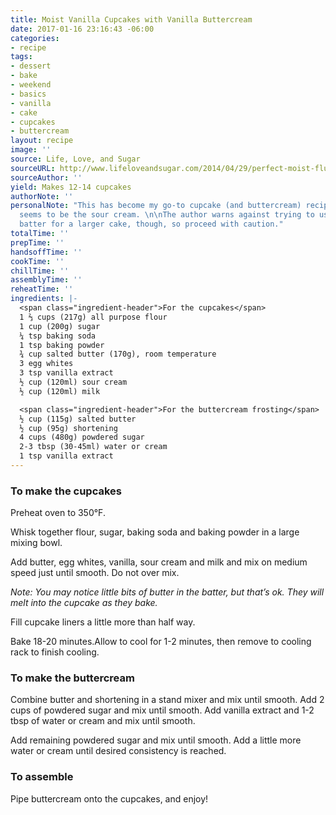 ```yaml
---
title: Moist Vanilla Cupcakes with Vanilla Buttercream
date: 2017-01-16 23:16:43 -06:00
categories:
- recipe
tags:
- dessert
- bake
- weekend
- basics
- vanilla
- cake
- cupcakes
- buttercream
layout: recipe
image: ''
source: Life, Love, and Sugar
sourceURL: http://www.lifeloveandsugar.com/2014/04/29/perfect-moist-fluffy-vanilla-cupcakes/)
sourceAuthor: ''
yield: Makes 12-14 cupcakes
authorNote: ''
personalNote: "This has become my go-to cupcake (and buttercream) recipe. The secret
  seems to be the sour cream. \n\nThe author warns against trying to use the same
  batter for a larger cake, though, so proceed with caution."
totalTime: ''
prepTime: ''
handsoffTime: ''
cookTime: ''
chillTime: ''
assemblyTime: ''
reheatTime: ''
ingredients: |-
  <span class="ingredient-header">For the cupcakes</span>
  1 ⅔ cups (217g) all purpose flour
  1 cup (200g) sugar
  ¼ tsp baking soda
  1 tsp baking powder
  ¾ cup salted butter (170g), room temperature
  3 egg whites
  3 tsp vanilla extract
  ½ cup (120ml) sour cream
  ½ cup (120ml) milk

  <span class="ingredient-header">For the buttercream frosting</span>
  ½ cup (115g) salted butter
  ½ cup (95g) shortening
  4 cups (480g) powdered sugar
  2-3 tbsp (30-45ml) water or cream
  1 tsp vanilla extract
---
```


### To make the cupcakes

Preheat oven to 350°F.

Whisk together flour, sugar, baking soda and baking powder in a large mixing bowl.

Add butter, egg whites, vanilla, sour cream and milk and mix on medium speed just until smooth. Do not over mix.

*Note: You may notice little bits of butter in the batter, but that’s ok. They will melt into the cupcake as they bake.*

Fill cupcake liners a little more than half way.

Bake 18-20 minutes.Allow to cool for 1-2 minutes, then remove to cooling rack to finish cooling.

### To make the buttercream

Combine butter and shortening in a stand mixer and mix until smooth. Add 2 cups of powdered sugar and mix until smooth. Add vanilla extract and 1-2 tbsp of water or cream and mix until smooth.

Add remaining powdered sugar and mix until smooth. Add a little more water or cream until desired consistency is reached.

### To assemble

Pipe buttercream onto the cupcakes, and enjoy!
